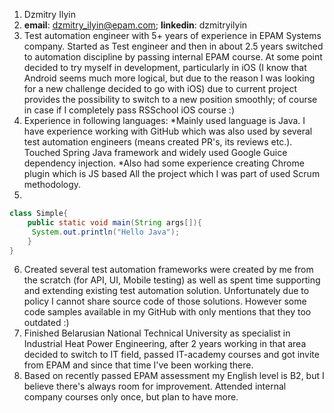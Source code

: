 1. Dzmitry Ilyin
2. **email**: dzmitry_ilyin@epam.com; **linkedin**: dzmitryilyin
3. Test automation engineer with 5+ years of experience in EPAM Systems company. Started as Test engineer and then in about 2.5 years switched to automation discipline by passing internal EPAM course. At some point decided to try myself in development, particularly in iOS (I know that Android seems much more logical, but due to the reason I was looking for a new challenge decided to go with iOS) due to current project provides the possibility to switch to a new position smoothly; of course in case if I completely pass RSSchool iOS course :)
4. Experience in following languages:
*Mainly used language  is Java. I have experience working with GitHub which was also used by several test automation engineers (means created PR's, its reviews etc.). Touched Spring Java framework and widely used Google Guice dependency injection.
*Also had some experience creating Chrome plugin which is JS based
All the project which I was part of used Scrum methodology.
5. 
```java
class Simple{  
    public static void main(String args[]){  
     System.out.println("Hello Java");  
    }  
}  
```
6. Created several test automation frameworks were created by me from the scratch (for API, UI, Mobile testing) as well as spent time supporting and extending existing test automation solution. Unfortunately due to policy I cannot share source code of those solutions. However some code samples available in my GitHub with only mentions that they too outdated :)
7. Finished Belarusian National Technical University as specialist in Industrial Heat Power Engineering, after 2 years working in that area decided to switch to IT field, passed IT-academy courses and got invite from EPAM and since that time I've been working there.
8. Based on recently passed EPAM assessment my English level is B2, but I believe there's always room for improvement. Attended internal company courses only once, but plan to have more.